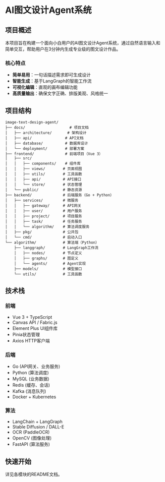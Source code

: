 # AI图文设计Agent系统

## 项目概述

本项目旨在构建一个面向小白用户的AI图文设计Agent系统，通过自然语言输入和简单交互，帮助用户在3分钟内生成专业级的图文设计作品。

### 核心特点

- **简单易用**：一句话描述需求即可生成设计
- **智能生成**：基于LangGraph的智能工作流
- **可视化编辑**：直观的画布编辑功能
- **高质量输出**：确保文字正确、排版美观、风格统一

## 项目结构

```
image-text-design-agent/
├── docs/                    # 项目文档
│   ├── architecture/       # 架构设计
│   ├── api/               # API文档
│   ├── database/          # 数据库设计
│   └── deployment/        # 部署方案
├── frontend/              # 前端项目（Vue 3）
│   ├── src/
│   │   ├── components/    # 组件库
│   │   ├── views/        # 页面视图
│   │   ├── utils/        # 工具函数
│   │   ├── api/          # API接口
│   │   └── store/        # 状态管理
│   └── public/           # 静态资源
├── backend/              # 后端服务（Go + Python）
│   ├── services/         # 微服务
│   │   ├── gateway/      # API网关
│   │   ├── user/         # 用户服务
│   │   ├── project/      # 项目服务
│   │   ├── task/         # 任务服务
│   │   └── algorithm/    # 算法调度服务
│   ├── pkg/              # 公共包
│   └── cmd/              # 启动入口
└── algorithm/            # 算法端（Python）
    ├── langgraph/        # LangGraph工作流
    │   ├── nodes/        # 节点定义
    │   ├── graphs/       # 图定义
    │   └── agents/       # Agent实现
    ├── models/           # 模型接口
    └── utils/            # 工具函数
```

## 技术栈

### 前端
- Vue 3 + TypeScript
- Canvas API / Fabric.js
- Element Plus UI组件库
- Pinia状态管理
- Axios HTTP客户端

### 后端
- Go (API网关、业务服务)
- Python (算法调度)
- MySQL (业务数据)
- Redis (缓存、会话)
- Kafka (消息队列)
- Docker + Kubernetes

### 算法
- LangChain + LangGraph
- Stable Diffusion / DALL-E
- OCR (PaddleOCR)
- OpenCV (图像处理)
- FastAPI (算法服务)

## 快速开始

详见各模块的README文档。